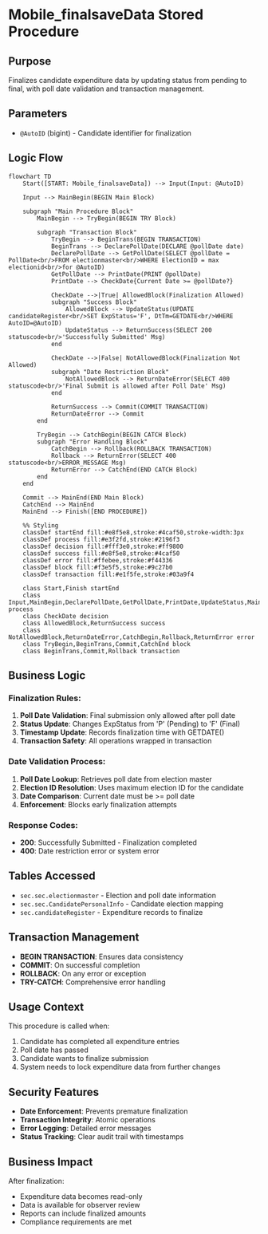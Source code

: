 # Mobile_finalsaveData Stored Procedure

## Purpose
Finalizes candidate expenditure data by updating status from pending to final, with poll date validation and transaction management.

## Parameters
- `@AutoID` (bigint) - Candidate identifier for finalization

## Logic Flow

```mermaid
flowchart TD
    Start([START: Mobile_finalsaveData]) --> Input(Input: @AutoID)
    
    Input --> MainBegin(BEGIN Main Block)
    
    subgraph "Main Procedure Block"
        MainBegin --> TryBegin(BEGIN TRY Block)
        
        subgraph "Transaction Block"
            TryBegin --> BeginTrans(BEGIN TRANSACTION)
            BeginTrans --> DeclarePollDate(DECLARE @pollDate date)
            DeclarePollDate --> GetPollDate(SELECT @pollDate = PollDate<br/>FROM electionmaster<br/>WHERE ElectionID = max electionid<br/>for @AutoID)
            GetPollDate --> PrintDate(PRINT @pollDate)
            PrintDate --> CheckDate{Current Date >= @pollDate?}
            
            CheckDate -->|True| AllowedBlock(Finalization Allowed)
            subgraph "Success Block"
                AllowedBlock --> UpdateStatus(UPDATE candidateRegister<br/>SET ExpStatus='F', DtTm=GETDATE<br/>WHERE AutoID=@AutoID)
                UpdateStatus --> ReturnSuccess(SELECT 200 statuscode<br/>'Successfully Submitted' Msg)
            end
            
            CheckDate -->|False| NotAllowedBlock(Finalization Not Allowed)
            subgraph "Date Restriction Block"
                NotAllowedBlock --> ReturnDateError(SELECT 400 statuscode<br/>'Final Submit is allowed after Poll Date' Msg)
            end
            
            ReturnSuccess --> Commit(COMMIT TRANSACTION)
            ReturnDateError --> Commit
        end
        
        TryBegin --> CatchBegin(BEGIN CATCH Block)
        subgraph "Error Handling Block"
            CatchBegin --> Rollback(ROLLBACK TRANSACTION)
            Rollback --> ReturnError(SELECT 400 statuscode<br/>ERROR_MESSAGE Msg)
            ReturnError --> CatchEnd(END CATCH Block)
        end
    end
    
    Commit --> MainEnd(END Main Block)
    CatchEnd --> MainEnd
    MainEnd --> Finish([END PROCEDURE])

    %% Styling
    classDef startEnd fill:#e8f5e8,stroke:#4caf50,stroke-width:3px
    classDef process fill:#e3f2fd,stroke:#2196f3
    classDef decision fill:#fff3e0,stroke:#ff9800
    classDef success fill:#e8f5e8,stroke:#4caf50
    classDef error fill:#ffebee,stroke:#f44336
    classDef block fill:#f3e5f5,stroke:#9c27b0
    classDef transaction fill:#e1f5fe,stroke:#03a9f4
    
    class Start,Finish startEnd
    class Input,MainBegin,DeclarePollDate,GetPollDate,PrintDate,UpdateStatus,MainEnd process
    class CheckDate decision
    class AllowedBlock,ReturnSuccess success
    class NotAllowedBlock,ReturnDateError,CatchBegin,Rollback,ReturnError error
    class TryBegin,BeginTrans,Commit,CatchEnd block
    class BeginTrans,Commit,Rollback transaction
```

## Business Logic

### Finalization Rules:
1. **Poll Date Validation**: Final submission only allowed after poll date
2. **Status Update**: Changes ExpStatus from 'P' (Pending) to 'F' (Final)
3. **Timestamp Update**: Records finalization time with GETDATE()
4. **Transaction Safety**: All operations wrapped in transaction

### Date Validation Process:
1. **Poll Date Lookup**: Retrieves poll date from election master
2. **Election ID Resolution**: Uses maximum election ID for the candidate
3. **Date Comparison**: Current date must be >= poll date
4. **Enforcement**: Blocks early finalization attempts

### Response Codes:
- **200**: Successfully Submitted - Finalization completed
- **400**: Date restriction error or system error

## Tables Accessed
- `sec.sec.electionmaster` - Election and poll date information
- `sec.sec.CandidatePersonalInfo` - Candidate election mapping
- `sec.candidateRegister` - Expenditure records to finalize

## Transaction Management
- **BEGIN TRANSACTION**: Ensures data consistency
- **COMMIT**: On successful completion
- **ROLLBACK**: On any error or exception
- **TRY-CATCH**: Comprehensive error handling

## Usage Context
This procedure is called when:
1. Candidate has completed all expenditure entries
2. Poll date has passed
3. Candidate wants to finalize submission
4. System needs to lock expenditure data from further changes

## Security Features
- **Date Enforcement**: Prevents premature finalization
- **Transaction Integrity**: Atomic operations
- **Error Logging**: Detailed error messages
- **Status Tracking**: Clear audit trail with timestamps

## Business Impact
After finalization:
- Expenditure data becomes read-only
- Data is available for observer review
- Reports can include finalized amounts
- Compliance requirements are met
